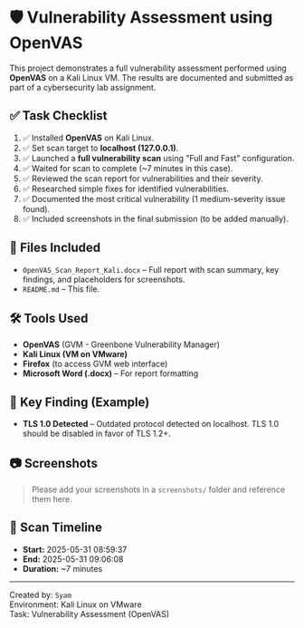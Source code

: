 
# 🛡️ Vulnerability Assessment using OpenVAS

This project demonstrates a full vulnerability assessment performed using **OpenVAS** on a Kali Linux VM. The results are documented and submitted as part of a cybersecurity lab assignment.

## ✅ Task Checklist

1. ✅ Installed **OpenVAS** on Kali Linux.
2. ✅ Set scan target to **localhost (127.0.0.1)**.
3. ✅ Launched a **full vulnerability scan** using "Full and Fast" configuration.
4. ✅ Waited for scan to complete (~7 minutes in this case).
5. ✅ Reviewed the scan report for vulnerabilities and their severity.
6. ✅ Researched simple fixes for identified vulnerabilities.
7. ✅ Documented the most critical vulnerability (1 medium-severity issue found).
8. ✅ Included screenshots in the final submission (to be added manually).

## 📄 Files Included

- `OpenVAS_Scan_Report_Kali.docx` – Full report with scan summary, key findings, and placeholders for screenshots.
- `README.md` – This file.

## 🛠️ Tools Used

- **OpenVAS** (GVM - Greenbone Vulnerability Manager)
- **Kali Linux (VM on VMware)**
- **Firefox** (to access GVM web interface)
- **Microsoft Word (.docx)** – For report formatting

## 📌 Key Finding (Example)

- **TLS 1.0 Detected** – Outdated protocol detected on localhost. TLS 1.0 should be disabled in favor of TLS 1.2+.

## 📷 Screenshots

> Please add your screenshots in a `screenshots/` folder and reference them here.

## 📅 Scan Timeline

- **Start:** 2025-05-31 08:59:37
- **End:** 2025-05-31 09:06:08
- **Duration:** ~7 minutes

---

Created by: `Syam`  
Environment: Kali Linux on VMware  
Task: Vulnerability Assessment (OpenVAS)

